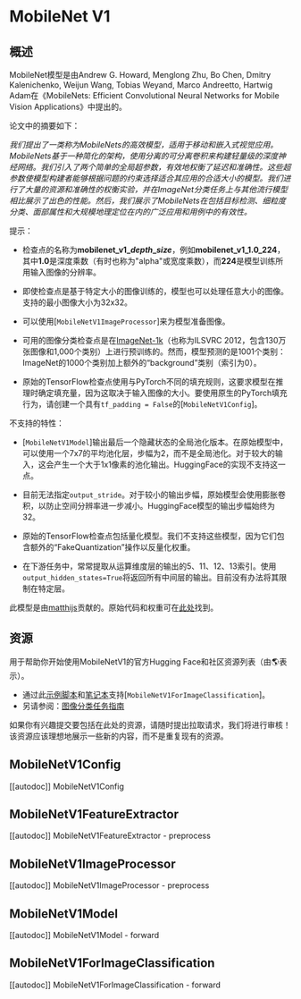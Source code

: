 <!--版权所有2022年The HuggingFace团队。保留所有权利。

根据Apache许可证第2版（“许可证”），除非符合下列许可条件
否则你不能使用此文件。你可以在
http://www.apache.org/licenses/LICENSE-2.0

除非适用法律要求或书面同意，软件根据许可证分发在
基础上"按原样"，没有任何担保或条件，无论是明示的还是隐含的。请参见许可证
特定语言的语句和限制。

⚠️请注意，此文件是Markdown格式，但包含我们doc-builder的特定语法（类似于MDX），这可能无法
在你的Markdown视图器中正确显示。

-->

# MobileNet V1

## 概述

MobileNet模型是由Andrew G. Howard, Menglong Zhu, Bo Chen, Dmitry Kalenichenko, Weijun Wang, Tobias Weyand, Marco Andreetto, Hartwig Adam在《MobileNets: Efficient Convolutional Neural Networks for Mobile Vision Applications》中提出的。

论文中的摘要如下：

*我们提出了一类称为MobileNets的高效模型，适用于移动和嵌入式视觉应用。MobileNets基于一种简化的架构，使用分离的可分离卷积来构建轻量级的深度神经网络。我们引入了两个简单的全局超参数，有效地权衡了延迟和准确性。这些超参数使模型构建者能够根据问题的约束选择适合其应用的合适大小的模型。我们进行了大量的资源和准确性的权衡实验，并在ImageNet分类任务上与其他流行模型相比展示了出色的性能。然后，我们展示了MobileNets在包括目标检测、细粒度分类、面部属性和大规模地理定位在内的广泛应用和用例中的有效性。*

提示：

- 检查点的名称为**mobilenet\_v1\_*depth*\_*size***，例如**mobilenet\_v1\_1.0\_224**，其中**1.0**是深度乘数（有时也称为"alpha"或宽度乘数），而**224**是模型训练所用输入图像的分辨率。

- 即使检查点是基于特定大小的图像训练的，模型也可以处理任意大小的图像。支持的最小图像大小为32x32。

- 可以使用[`MobileNetV1ImageProcessor`]来为模型准备图像。

- 可用的图像分类检查点是在[ImageNet-1k](https://huggingface.co/datasets/imagenet-1k)（也称为ILSVRC 2012，包含130万张图像和1,000个类别）上进行预训练的。然而，模型预测的是1001个类别：ImageNet的1000个类别加上额外的“background”类别（索引为0）。

- 原始的TensorFlow检查点使用与PyTorch不同的填充规则，这要求模型在推理时确定填充量，因为这取决于输入图像的大小。要使用原生的PyTorch填充行为，请创建一个具有`tf_padding = False`的[`MobileNetV1Config`]。

不支持的特性：

- [`MobileNetV1Model`]输出最后一个隐藏状态的全局池化版本。在原始模型中，可以使用一个7x7的平均池化层，步幅为2，而不是全局池化。对于较大的输入，这会产生一个大于1x1像素的池化输出。HuggingFace的实现不支持这一点。

- 目前无法指定`output_stride`。对于较小的输出步幅，原始模型会使用膨胀卷积，以防止空间分辨率进一步减小。HuggingFace模型的输出步幅始终为32。

- 原始的TensorFlow检查点包括量化模型。我们不支持这些模型，因为它们包含额外的“FakeQuantization”操作以反量化权重。

- 在下游任务中，常常提取从运算维度层的输出的5、11、12、13索引。使用`output_hidden_states=True`将返回所有中间层的输出。目前没有办法将其限制在特定层。

此模型是由[matthijs](https://huggingface.co/Matthijs)贡献的。原始代码和权重可在[此处](https://github.com/tensorflow/models/blob/master/research/slim/nets/mobilenet_v1.md)找到。

## 资源

用于帮助你开始使用MobileNetV1的官方Hugging Face和社区资源列表（由🌎表示）。

<PipelineTag pipeline="image-classification"/>

- 通过此[示例脚本](https://github.com/huggingface/transformers/tree/main/examples/pytorch/image-classification)和[笔记本](https://colab.research.google.com/github/huggingface/notebooks/blob/main/examples/image_classification.ipynb)支持[`MobileNetV1ForImageClassification`]。
- 另请参阅：[图像分类任务指南](../tasks/image_classification)

如果你有兴趣提交要包括在此处的资源，请随时提出拉取请求，我们将进行审核！该资源应该理想地展示一些新的内容，而不是重复现有的资源。

## MobileNetV1Config

[[autodoc]] MobileNetV1Config

## MobileNetV1FeatureExtractor

[[autodoc]] MobileNetV1FeatureExtractor
    - preprocess

## MobileNetV1ImageProcessor

[[autodoc]] MobileNetV1ImageProcessor
    - preprocess

## MobileNetV1Model

[[autodoc]] MobileNetV1Model
    - forward

## MobileNetV1ForImageClassification

[[autodoc]] MobileNetV1ForImageClassification
    - forward